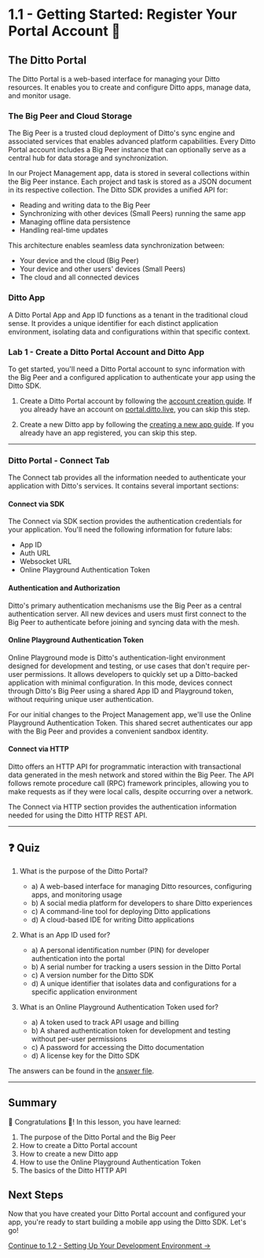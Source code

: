 # 1.1 - Getting Started: Register Your Portal Account 🚀

## The Ditto Portal

The Ditto Portal is a web-based interface for managing your Ditto resources. It enables you to create and configure Ditto apps, manage data, and monitor usage.

### The Big Peer and Cloud Storage

The Big Peer is a trusted cloud deployment of Ditto's sync engine and associated services that enables advanced platform capabilities. Every Ditto Portal account includes a Big Peer instance that can optionally serve as a central hub for data storage and synchronization.

In our Project Management app, data is stored in several collections within the Big Peer instance. Each project and task is stored as a JSON document in its respective collection. The Ditto SDK provides a unified API for:
- Reading and writing data to the Big Peer
- Synchronizing with other devices (Small Peers) running the same app
- Managing offline data persistence
- Handling real-time updates

This architecture enables seamless data synchronization between:
- Your device and the cloud (Big Peer)
- Your device and other users' devices (Small Peers)
- The cloud and all connected devices

### Ditto App

A Ditto Portal App and App ID functions as a tenant in the traditional cloud sense. It provides a unique identifier for each distinct application environment, isolating data and configurations within that specific context.

### Lab 1 - Create a Ditto Portal Account and Ditto App

To get started, you'll need a Ditto Portal account to sync information with the Big Peer and a configured application to authenticate your app using the Ditto SDK.

1. Create a Ditto Portal account by following the [account creation guide](https://docs.ditto.live/cloud/portal/creating-a-ditto-account). If you already have an account on [portal.ditto.live](https://portal.ditto.live/), you can skip this step.

2. Create a new Ditto app by following the [creating a new app guide](https://docs.ditto.live/cloud/portal/creating-a-new-app).  If you already have an app registered, you can skip this step.

---
### Ditto Portal - Connect Tab

The Connect tab provides all the information needed to authenticate your application with Ditto's services. It contains several important sections:

#### Connect via SDK

The Connect via SDK section provides the authentication credentials for your application. You'll need the following information for future labs:
- App ID
- Auth URL
- Websocket URL
- Online Playground Authentication Token

#### Authentication and Authorization

Ditto's primary authentication mechanisms use the Big Peer as a central authentication server. All new devices and users must first connect to the Big Peer to authenticate before joining and syncing data with the mesh.

#### Online Playground Authentication Token

Online Playground mode is Ditto's authentication-light environment designed for development and testing, or use cases that don't require per-user permissions. It allows developers to quickly set up a Ditto-backed application with minimal configuration. In this mode, devices connect through Ditto's Big Peer using a shared App ID and Playground token, without requiring unique user authentication.

For our initial changes to the Project Management app, we'll use the Online Playground Authentication Token. This shared secret authenticates our app with the Big Peer and provides a convenient sandbox identity.

#### Connect via HTTP

Ditto offers an HTTP API for programmatic interaction with transactional data generated in the mesh network and stored within the Big Peer. The API follows remote procedure call (RPC) framework principles, allowing you to make requests as if they were local calls, despite occurring over a network.

The Connect via HTTP section provides the authentication information needed for using the Ditto HTTP REST API.

---
## ❓ Quiz 

1. What is the purpose of the Ditto Portal? 
   - a) A web-based interface for managing Ditto resources, configuring apps, and monitoring usage
   - b) A social media platform for developers to share Ditto experiences
   - c) A command-line tool for deploying Ditto applications
   - d) A cloud-based IDE for writing Ditto applications

2. What is an App ID used for?
   - a) A personal identification number (PIN) for developer authentication into the portal
   - b) A serial number for tracking a users session in the Ditto Portal 
   - c) A version number for the Ditto SDK
   - d) A unique identifier that isolates data and configurations for a specific application environment

3. What is an Online Playground Authentication Token used for?
   - a) A token used to track API usage and billing
   - b) A shared authentication token for development and testing without per-user permissions
   - c) A password for accessing the Ditto documentation
   - d) A license key for the Ditto SDK

The answers can be found in the [answer file](.answer).

---

## Summary

🎉 Congratulations 🙌! In this lesson, you have learned:
1. The purpose of the Ditto Portal and the Big Peer
2. How to create a Ditto Portal account
3. How to create a new Ditto app
4. How to use the Online Playground Authentication Token
5. The basics of the Ditto HTTP API

## Next Steps

Now that you have created your Ditto Portal account and configured your app, you're ready to start building a mobile app using the Ditto SDK. Let's go!

[Continue to 1.2 - Setting Up Your Development Environment →](../1.2/README.md)

